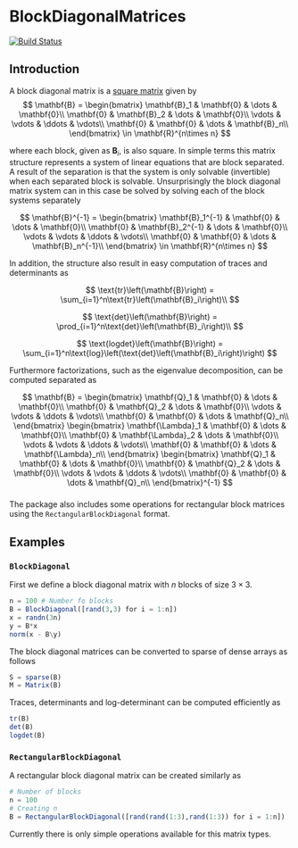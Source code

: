 # BlockDiagonalMatrices

[![Build Status](https://github.com/mipals/BlockDiagonalMatrices.jl/actions/workflows/CI.yml/badge.svg?branch=main)](https://github.com/mipals/BlockDiagonalMatrices.jl/actions/workflows/CI.yml?query=branch%3Amain)


## Introduction
A block diagonal matrix is a [square matrix](https://en.wikipedia.org/wiki/Block_matrix#Block_diagonal_matrices) given by
$$
\mathbf{B} = 
\begin{bmatrix}
    \mathbf{B}_1 & \mathbf{0} & \dots & \mathbf{0}\\
    \mathbf{0}   & \mathbf{B}_2 & \dots & \mathbf{0}\\
    \vdots       & \vdots & \ddots & \vdots\\
    \mathbf{0}   & \mathbf{0} & \dots & \mathbf{B}_n\\
\end{bmatrix} \in \mathbf{R}^{n\times n}
$$

where each block, given as $\mathbf{B}_i$, is also square. In simple terms this matrix structure represents a system of linear equations that are block separated. A result of the separation is that the system is only solvable (invertible) when each separated block is solvable. Unsurprisingly the block diagonal matrix system can in this case be solved by solving each of the block systems separately

$$
\mathbf{B}^{-1} = 
\begin{bmatrix}
    \mathbf{B}_1^{-1} & \mathbf{0} & \dots & \mathbf{0}\\
    \mathbf{0}   & \mathbf{B}_2^{-1} & \dots & \mathbf{0}\\
    \vdots       & \vdots & \ddots & \vdots\\
    \mathbf{0}   & \mathbf{0} & \dots & \mathbf{B}_n^{-1}\\
\end{bmatrix} \in \mathbf{R}^{n\times n}
$$

In addition, the structure also result in easy computation of traces and determinants as

$$
\text{tr}\left(\mathbf{B}\right) = \sum_{i=1}^n\text{tr}\left(\mathbf{B}_i\right)\\
$$

$$
\text{det}\left(\mathbf{B}\right) = \prod_{i=1}^n\text{det}\left(\mathbf{B}_i\right)\\
$$

$$
\text{logdet}\left(\mathbf{B}\right) = \sum_{i=1}^n\text{log}\left(\text{det}\left(\mathbf{B}_i\right)\right)
$$

Furthermore factorizations, such as the eigenvalue decomposition, can be computed separated as

$$
\mathbf{B} = 
\begin{bmatrix}
    \mathbf{Q}_1 & \mathbf{0} & \dots & \mathbf{0}\\
    \mathbf{0}   & \mathbf{Q}_2 & \dots & \mathbf{0}\\
    \vdots       & \vdots & \ddots & \vdots\\
    \mathbf{0}   & \mathbf{0} & \dots & \mathbf{Q}_n\\
\end{bmatrix}
\begin{bmatrix}
    \mathbf{\Lambda}_1 & \mathbf{0} & \dots & \mathbf{0}\\
    \mathbf{0}   & \mathbf{\Lambda}_2 & \dots & \mathbf{0}\\
    \vdots       & \vdots & \ddots & \vdots\\
    \mathbf{0}   & \mathbf{0} & \dots & \mathbf{\Lambda}_n\\
\end{bmatrix}
\begin{bmatrix}
    \mathbf{Q}_1 & \mathbf{0} & \dots & \mathbf{0}\\
    \mathbf{0}   & \mathbf{Q}_2 & \dots & \mathbf{0}\\
    \vdots       & \vdots & \ddots & \vdots\\
    \mathbf{0}   & \mathbf{0} & \dots & \mathbf{Q}_n\\
\end{bmatrix}^{-1}
$$


### 
The package also includes some operations for rectangular block matrices using the ```RectangularBlockDiagonal``` format.

## Examples
### ```BlockDiagonal```
First we define a block diagonal matrix with $n$ blocks of size $3\times3$.
```julia
n = 100 # Number fo blocks
B = BlockDiagonal([rand(3,3) for i = 1:n]) 
x = randn(3n)
y = B*x
norm(x - B\y)
```
The block diagonal matrices can be converted to sparse of dense arrays as follows

```julia
S = sparse(B)
M = Matrix(B)
```

Traces, determinants and log-determinant can be computed efficiently as
```julia
tr(B)
det(B)
logdet(B)
```

### ```RectangularBlockDiagonal```
A rectangular block diagonal matrix can be created similarly as
```julia
# Number of blocks
n = 100 
# Creating n
B = RectangularBlockDiagonal([rand(rand(1:3),rand(1:3)) for i = 1:n])
```
Currently there is only simple operations available for this matrix types.

